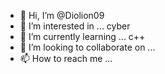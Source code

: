 - 👋 Hi, I’m @Diolion09
- 👀 I’m interested in ... cyber
- 🌱 I’m currently learning ... c++
- 💞️ I’m looking to collaborate on ...
- 📫 How to reach me ...

<!---
Diolion09/Diolion09 is a ✨ special ✨ repository because its `README.md` (this file) appears on your GitHub profile.
You can click the Preview link to take a look at your changes.
--->
